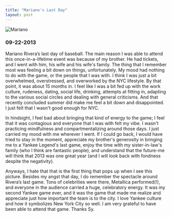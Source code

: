 ```yaml
---
title: "Mariano's Last Day"
layout: post
---
```


![Mariano](/connectingdots/assets/IMG_2631.jpg)

### 09-22-2013

Mariano Rivera’s last day of baseball.  The main reason I was able to attend this once-in-a-lifetime event was because of my brother.  He had tickets, and I went with him, his wife and his wife's family.  The thing that I remember most was feeling a bit down on things, unfortunately.  My mood had nothing to do with the game, or the people that I was with.  I think I was just a bit overwhelmed, overstressed, and overworked by the NYC lifestyle.  By that point, it was about 15 months in.  I feel like I was a bit fed up with the work culture, rudeness, dating, social life, drinking, attempts at fitting in, adapting to the various social circles and dealing with general criticisms. And that recently concluded summer did make me feel a bit down and disappointed. I just felt that I wasn't good enough for NYC.  

In hindsight, I feel bad about bringing that kind of energy to the game; I feel that it was contagious and everyone that I was with felt my vibe.  I wasn't practicing mindfulness and compartmentalizing around those days.  I just carried my mood with me wherever I went.  If I could go back, I would have tried to stay in the moment, appreciate my brother's generosity in bringing me to a Yankee Legend's last game, enjoy the time with my sister-in-law's family (who I think are fantastic people), and understand that the future-me will think that 2013 was one great year (and I will look back with fondness despite the negativity).  

Anyways, I hate that that is the first thing that pops up when I see this picture.  Besides my angst that day, I do remember the spectacle around Rivera’s last game.  Tons of celebrities were there, Metallica performed(!), and everyone in the audience carried a huge, celebratory energy.  It was my second Yankee game ever, and it was the game that made me realize and appreciate just how important the team is to the city.  I love Yankee culture and how it symbolizes New York City so well.  I am very grateful to have been able to attend that game.  Thanks Sy. 
